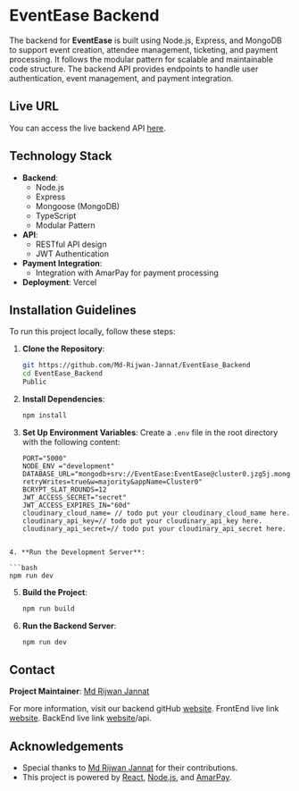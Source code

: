 # EventEase Backend

The backend for **EventEase** is built using Node.js, Express, and MongoDB to support event creation, attendee management, ticketing, and payment processing. It follows the modular pattern for scalable and maintainable code structure. The backend API provides endpoints to handle user authentication, event management, and payment integration.

## Live URL

You can access the live backend API [here](https://event-ease-backend-indol.vercel.app/api).

## Technology Stack

- **Backend**:
  - Node.js
  - Express
  - Mongoose (MongoDB)
  - TypeScript
  - Modular Pattern
- **API**:
  - RESTful API design
  - JWT Authentication
- **Payment Integration**:
  - Integration with AmarPay for payment processing
- **Deployment**: Vercel

## Installation Guidelines

To run this project locally, follow these steps:

1. **Clone the Repository**:

   ```bash
   git https://github.com/Md-Rijwan-Jannat/EventEase_Backend
   cd EventEase_Backend
   Public

   ```

2. **Install Dependencies**:

   ```bash
   npm install
   ```

3. **Set Up Environment Variables**:
   Create a `.env` file in the root directory with the following content:

   ```env
   PORT="5000"
   NODE_ENV ="development"
   DATABASE_URL="mongodb+srv://EventEase:EventEase@cluster0.jzg5j.mongodb.net/EventEase?retryWrites=true&w=majority&appName=Cluster0"
   BCRYPT_SLAT_ROUNDS=12
   JWT_ACCESS_SECRET="secret"
   JWT_ACCESS_EXPIRES_IN="60d"
   cloudinary_cloud_name= // todo put your cloudinary_cloud_name here.
   cloudinary_api_key=// todo put your cloudinary_api_key here.
   cloudinary_api_secret=// todo put your cloudinary_api_secret here.
   ```

````

4. **Run the Development Server**:

```bash
npm run dev
````

5. **Build the Project**:

   ```bash
   npm run build
   ```

6. **Run the Backend Server**:
   ```bash
   npm run dev
   ```

## Contact

**Project Maintainer**: [Md Rijwan Jannat](rijwanjannat36@gmail.com)

For more information, visit our backend gitHub [website](https://github.com/Md-Rijwan-Jannat/EventEase_Frontend).
FrontEnd live link [website](https://enet-ease.vercel.app/).
BackEnd live link [website](https://event-ease-backend-indol.vercel.app/)/api.

## Acknowledgements

- Special thanks to [Md Rijwan Jannat](https://github.com/Md-Rijwan-Jannat) for their contributions.
- This project is powered by [React](https://reactjs.org), [Node.js](https://nodejs.org), and [AmarPay](https://amarpay.com).

